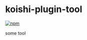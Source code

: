 # koishi-plugin-tool

[![npm](https://img.shields.io/npm/v/koishi-plugin-tool?style=flat-square)](https://www.npmjs.com/package/koishi-plugin-tool)

some tool
